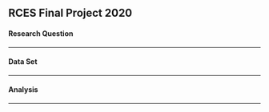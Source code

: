 ## RCES Final Project 2020



#### Research Question
-----------------

#### Data Set
----


#### Analysis
-------

